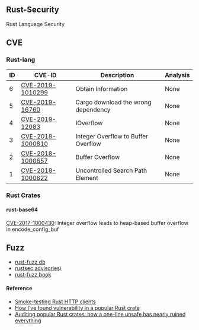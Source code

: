 ## Rust-Security

Rust Language Security


## CVE

### Rust-lang

| ID | CVE-ID  |    Description    |  Analysis      |
|----|---------|    -------------  |  ------------  |
| 6 | [CVE-2019-1010299](http://cve.mitre.org/cgi-bin/cvename.cgi?name=CVE-CVE-2019-1010299) | Obtain Information | None |
| 5 | [CVE-2019-16760](http://cve.mitre.org/cgi-bin/cvename.cgi?name=CVE-2019-16760) | Cargo download the wrong dependency | None |
| 4 | [CVE-2019-12083](http://cve.mitre.org/cgi-bin/cvename.cgi?name=CVE-2019-12083) | IOverflow  | None |
| 3 | [CVE-2018-1000810](http://cve.mitre.org/cgi-bin/cvename.cgi?name=CVE-2018-1000810) | Integer Overflow to Buffer Overflow  | None |
| 2 | [CVE-2018-1000657](http://cve.mitre.org/cgi-bin/cvename.cgi?name=CVE-2018-1000657) | Buffer Overflow | None |
| 1 | [CVE-2018-1000622](http://cve.mitre.org/cgi-bin/cvename.cgi?name=CVE-2018-1000622) | Uncontrolled Search Path Element | None |


### Rust Crates

#### rust-base64

[CVE-2017-1000430](http://cve.mitre.org/cgi-bin/cvename.cgi?name=CVE-2017-1000430): Integer overflow leads to heap-based buffer overflow in encode_config_buf



## Fuzz

- [rust-fuzz db](https://github.com/rust-fuzz/trophy-case)
- [rustsec advisories](https://rustsec.org/advisories/)\
- [rust-fuzz book](https://rust-fuzz.github.io/book/)

#### Reference

- [Smoke-testing Rust HTTP clients](https://medium.com/@shnatsel/smoke-testing-rust-http-clients-b8f2ee5db4e6)
- [How I’ve found vulnerability in a popular Rust crate ](https://medium.com/@shnatsel/how-ive-found-vulnerability-in-a-popular-rust-crate-and-you-can-too-3db081a67fb)
- [Auditing popular Rust crates: how a one-line unsafe has nearly ruined everything](https://medium.com/@shnatsel/auditing-popular-rust-crates-how-a-one-line-unsafe-has-nearly-ruined-everything-fab2d837ebb1)

